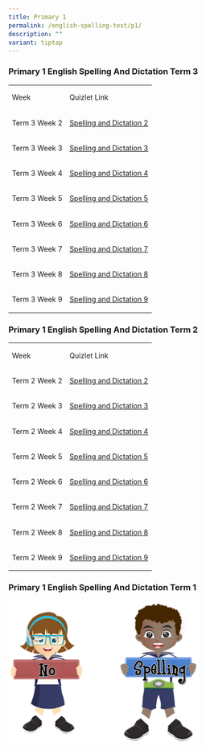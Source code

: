 ```yaml
---
title: Primary 1
permalink: /english-spelling-test/p1/
description: ""
variant: tiptap
---
```

<h3>Primary 1 English Spelling And Dictation Term 3</h3>
<table style="minWidth: 50px">
<colgroup>
<col>
<col>
</colgroup>
<tbody>
<tr>
<td rowspan="1" colspan="1">
<p>Week</p>
</td>
<td rowspan="1" colspan="1">
<p>Quizlet Link</p>
</td>
</tr>
<tr>
<td rowspan="1" colspan="1">
<p>Term 3 Week 2</p>
</td>
<td rowspan="1" colspan="1">
<p><a href="https://quizlet.com/603028606/pcps-p1-english-spelling-term-3-week-2-flash-cards/?i=1c2gxb&amp;x=1jqt" rel="noopener noreferrer" target="_blank">Spelling and Dictation 2</a>
</p>
</td>
</tr>
<tr>
<td rowspan="1" colspan="1">
<p>Term 3 Week 3</p>
</td>
<td rowspan="1" colspan="1">
<p><a href="https://quizlet.com/603104494/pcps-p1-el-spelling-term-3-week-3-flash-cards/?i=1c2gxb&amp;x=1jqt" rel="noopener noreferrer" target="_blank">Spelling and Dictation 3</a>
</p>
</td>
</tr>
<tr>
<td rowspan="1" colspan="1">
<p>Term 3 Week 4</p>
</td>
<td rowspan="1" colspan="1">
<p><a href="https://quizlet.com/603105076/pcps-p1-el-spelling-term-3-week-4-flash-cards/?i=1c2gxb&amp;x=1jqt" rel="noopener noreferrer" target="_blank">Spelling and Dictation 4</a>
</p>
</td>
</tr>
<tr>
<td rowspan="1" colspan="1">
<p>Term 3 Week 5</p>
</td>
<td rowspan="1" colspan="1">
<p><a href="https://quizlet.com/603105856/pcps-p1-el-spelling-term-3-week-5-flash-cards/?i=1c2gxb&amp;x=1jqt" rel="noopener noreferrer" target="_blank">Spelling and Dictation 5</a>
</p>
</td>
</tr>
<tr>
<td rowspan="1" colspan="1">
<p>Term 3 Week 6</p>
</td>
<td rowspan="1" colspan="1">
<p><a href="https://quizlet.com/603106864/pcps-p1-el-spelling-term-3-week-6-flash-cards/?i=1c2gxb&amp;x=1jqt" rel="noopener noreferrer" target="_blank">Spelling and Dictation 6</a>
</p>
</td>
</tr>
<tr>
<td rowspan="1" colspan="1">
<p>Term 3 Week 7</p>
</td>
<td rowspan="1" colspan="1">
<p><a href="https://quizlet.com/603111472/pcps-p1-el-spelling-term-3-week-7-flash-cards/?i=1c2gxb&amp;x=1jqt" rel="noopener noreferrer" target="_blank">Spelling and Dictation 7</a>
</p>
</td>
</tr>
<tr>
<td rowspan="1" colspan="1">
<p>Term 3 Week 8</p>
</td>
<td rowspan="1" colspan="1">
<p><a href="https://quizlet.com/603111684/pcps-p1-el-spelling-term-3-week-8-flash-cards/?i=1c2gxb&amp;x=1jqt" rel="noopener noreferrer" target="_blank">Spelling and Dictation 8</a>
</p>
</td>
</tr>
<tr>
<td rowspan="1" colspan="1">
<p>Term 3 Week 9</p>
</td>
<td rowspan="1" colspan="1">
<p><a href="https://quizlet.com/603111935/pcps-p1-el-spelling-term-3-week-9-flash-cards/?i=1c2gxb&amp;x=1jqt" rel="noopener noreferrer" target="_blank">Spelling and Dictation 9</a>
</p>
</td>
</tr>
</tbody>
</table>
<p></p>
<p></p>
<p></p>
<p></p>
<h3>Primary 1 English Spelling And Dictation Term 2</h3>
<table style="minWidth: 50px">
<colgroup>
<col>
<col>
</colgroup>
<tbody>
<tr>
<td rowspan="1" colspan="1">
<p>Week</p>
</td>
<td rowspan="1" colspan="1">
<p>Quizlet Link</p>
</td>
</tr>
<tr>
<td rowspan="1" colspan="1">
<p>Term 2 Week 2</p>
</td>
<td rowspan="1" colspan="1">
<p><a href="https://quizlet.com/315075507/pcps-p1-term-2-english-spelling-week-2-flash-cards/?i=1c2gxb&amp;x=1jqt" rel="noopener noreferrer" target="_blank">Spelling and Dictation 2</a>
</p>
</td>
</tr>
<tr>
<td rowspan="1" colspan="1">
<p>Term 2 Week 3</p>
</td>
<td rowspan="1" colspan="1">
<p><a href="https://quizlet.com/315076148/pcps-p1-term-2-english-spelling-week-3-flash-cards/?i=1c2gxb&amp;x=1jqt" rel="noopener noreferrer" target="_blank">Spelling and Dictation 3</a>
</p>
</td>
</tr>
<tr>
<td rowspan="1" colspan="1">
<p>Term 2 Week 4</p>
</td>
<td rowspan="1" colspan="1">
<p><a href="https://quizlet.com/315076639/pcps-p1-term-2-english-spelling-week-4-flash-cards/?i=1c2gxb&amp;x=1jqt" rel="noopener noreferrer" target="_blank">Spelling and Dictation 4</a>
</p>
</td>
</tr>
<tr>
<td rowspan="1" colspan="1">
<p>Term 2 Week 5</p>
</td>
<td rowspan="1" colspan="1">
<p><a href="https://quizlet.com/315077033/pcps-p1-term-2-english-spelling-week-5-flash-cards/?i=1c2gxb&amp;x=1jqt" rel="noopener noreferrer" target="_blank">Spelling and Dictation 5</a>
</p>
</td>
</tr>
<tr>
<td rowspan="1" colspan="1">
<p>Term 2 Week 6</p>
</td>
<td rowspan="1" colspan="1">
<p><a href="https://quizlet.com/315077561/pcps-p1-term-2-english-spelling-week-6-flash-cards/?i=1c2gxb&amp;x=1jqt" rel="noopener noreferrer" target="_blank">Spelling and Dictation 6</a>
</p>
</td>
</tr>
<tr>
<td rowspan="1" colspan="1">
<p>Term 2 Week 7</p>
</td>
<td rowspan="1" colspan="1">
<p><a href="https://quizlet.com/574715085/pcps-p1-term-2-english-spelling-week-7-flash-cards/?i=1c2gxb&amp;x=1jqt" rel="noopener noreferrer" target="_blank">Spelling and Dictation 7</a>
</p>
</td>
</tr>
<tr>
<td rowspan="1" colspan="1">
<p>Term 2 Week 8</p>
</td>
<td rowspan="1" colspan="1">
<p><a href="https://quizlet.com/574716534/pcps-p1-term-2-english-spelling-week-8-flash-cards/?i=1c2gxb&amp;x=1jqt" rel="noopener noreferrer" target="_blank">Spelling and Dictation 8</a>
</p>
</td>
</tr>
<tr>
<td rowspan="1" colspan="1">
<p>Term 2 Week 9</p>
</td>
<td rowspan="1" colspan="1">
<p><a href="https://quizlet.com/574717814/pcps-p1-t2-english-spelling-week-9-flash-cards/?i=1c2gxb&amp;x=1jqt" rel="noopener noreferrer" target="_blank">Spelling and Dictation 9</a>
</p>
</td>
</tr>
</tbody>
</table>
<p></p>
<p></p>
<h3>Primary 1 English Spelling And Dictation Term 1</h3>
<div class="isomer-image-wrapper">
<img style="width:75%" height="auto" width="100%" src="/images/No%20Spelling%202.png">
</div>
<h3></h3>
<p></p>